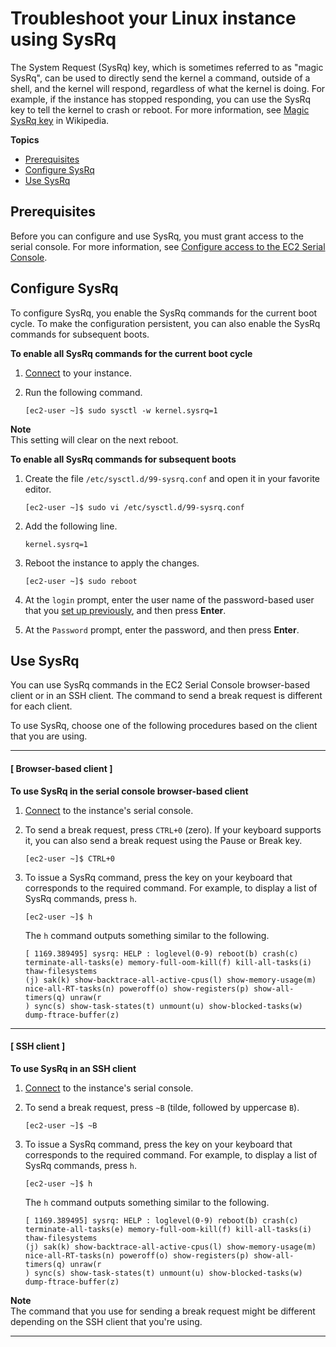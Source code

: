 # Troubleshoot your Linux instance using SysRq<a name="SysRq"></a>

The System Request \(SysRq\) key, which is sometimes referred to as "magic SysRq", can be used to directly send the kernel a command, outside of a shell, and the kernel will respond, regardless of what the kernel is doing\. For example, if the instance has stopped responding, you can use the SysRq key to tell the kernel to crash or reboot\. For more information, see [Magic SysRq key](https://en.wikipedia.org/wiki/Magic_SysRq_key) in Wikipedia\.

**Topics**
+ [Prerequisites](#sysrq-prerequisites)
+ [Configure SysRq](#configure-sysrq)
+ [Use SysRq](#use-sysrq)

## Prerequisites<a name="sysrq-prerequisites"></a>

Before you can configure and use SysRq, you must grant access to the serial console\. For more information, see [Configure access to the EC2 Serial Console](configure-access-to-serial-console.md)\.

## Configure SysRq<a name="configure-sysrq"></a>

To configure SysRq, you enable the SysRq commands for the current boot cycle\. To make the configuration persistent, you can also enable the SysRq commands for subsequent boots\.

**To enable all SysRq commands for the current boot cycle**

1. [Connect](AccessingInstances.md) to your instance\.

1. Run the following command\.

   ```
   [ec2-user ~]$ sudo sysctl -w kernel.sysrq=1
   ```
**Note**  
This setting will clear on the next reboot\.

**To enable all SysRq commands for subsequent boots**

1. Create the file `/etc/sysctl.d/99-sysrq.conf` and open it in your favorite editor\.

   ```
   [ec2-user ~]$ sudo vi /etc/sysctl.d/99-sysrq.conf
   ```

1. Add the following line\.

   ```
   kernel.sysrq=1
   ```

1. Reboot the instance to apply the changes\.

   ```
   [ec2-user ~]$ sudo reboot
   ```

1. At the `login` prompt, enter the user name of the password\-based user that you [set up previously](configure-access-to-serial-console.md#set-user-password), and then press **Enter**\.

1. At the `Password` prompt, enter the password, and then press **Enter**\.

## Use SysRq<a name="use-sysrq"></a>

You can use SysRq commands in the EC2 Serial Console browser\-based client or in an SSH client\. The command to send a break request is different for each client\.

To use SysRq, choose one of the following procedures based on the client that you are using\.

------
#### [ Browser\-based client ]

**To use SysRq in the serial console browser\-based client**

1. [Connect](connect-to-serial-console.md#sc-connection-methods) to the instance's serial console\.

1. To send a break request, press `CTRL+0` \(zero\)\. If your keyboard supports it, you can also send a break request using the Pause or Break key\.

   ```
   [ec2-user ~]$ CTRL+0
   ```

1. To issue a SysRq command, press the key on your keyboard that corresponds to the required command\. For example, to display a list of SysRq commands, press `h`\.

   ```
   [ec2-user ~]$ h
   ```

   The `h` command outputs something similar to the following\.

   ```
   [ 1169.389495] sysrq: HELP : loglevel(0-9) reboot(b) crash(c) terminate-all-tasks(e) memory-full-oom-kill(f) kill-all-tasks(i) thaw-filesystems
   (j) sak(k) show-backtrace-all-active-cpus(l) show-memory-usage(m) nice-all-RT-tasks(n) poweroff(o) show-registers(p) show-all-timers(q) unraw(r
   ) sync(s) show-task-states(t) unmount(u) show-blocked-tasks(w) dump-ftrace-buffer(z)
   ```

------
#### [ SSH client ]

**To use SysRq in an SSH client**

1. [Connect](connect-to-serial-console.md#sc-connection-methods) to the instance's serial console\.

1. To send a break request, press `~B` \(tilde, followed by uppercase `B`\)\.

   ```
   [ec2-user ~]$ ~B
   ```

1. To issue a SysRq command, press the key on your keyboard that corresponds to the required command\. For example, to display a list of SysRq commands, press `h`\.

   ```
   [ec2-user ~]$ h
   ```

   The `h` command outputs something similar to the following\.

   ```
   [ 1169.389495] sysrq: HELP : loglevel(0-9) reboot(b) crash(c) terminate-all-tasks(e) memory-full-oom-kill(f) kill-all-tasks(i) thaw-filesystems
   (j) sak(k) show-backtrace-all-active-cpus(l) show-memory-usage(m) nice-all-RT-tasks(n) poweroff(o) show-registers(p) show-all-timers(q) unraw(r
   ) sync(s) show-task-states(t) unmount(u) show-blocked-tasks(w) dump-ftrace-buffer(z)
   ```
**Note**  
The command that you use for sending a break request might be different depending on the SSH client that you're using\.

------